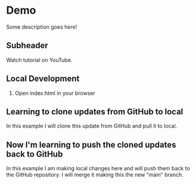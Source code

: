 # Demo

Some description goes here!

## Subheader

Watch tutorial on YouTube.


## Local Development

1. Open index.html in your browser

## Learning to clone updates from GitHub to local

In this example I will clone this update from GitHub and pull it to local.

## Now I'm learning to push the cloned updates back to GitHub

In this example I am making local changes here and will push them back to the GitHub repository. I will merge it making this the new "main" branch.
